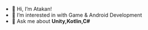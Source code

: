 - 👋 Hi, I’m Atakan!
- 👀 I’m interested in with Game & Android Development
- 💬 Ask me about **Unity,Kotlin,C#**

<!---
At2-cmd/At2-cmd is a ✨ special ✨ repository because its `README.md` (this file) appears on your GitHub profile.
You can click the Preview link to take a look at your changes.
--->
